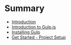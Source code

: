 # Summary

* [Introduction](README.md)
* [Introduction to Gulp.js](readme.md)
* [Installing Gulp](installing_gulp.md)
* [Get Started - Project Setup](get_started_-_project_setup.md)

